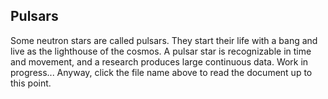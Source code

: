 ## Pulsars

Some neutron stars are called pulsars. They start their life with a bang and live as the lighthouse of the cosmos. A pulsar star is recognizable in time and movement, and a research produces large continuous data. Work in progress... Anyway, click the file name above to read the document up to this point.
